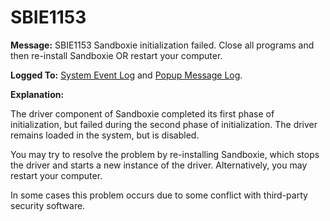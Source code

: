 # SBIE1153

**Message:** SBIE1153 Sandboxie initialization failed. Close all programs and then re-install Sandboxie OR restart your computer.

**Logged To:** [System Event Log](SystemEventLog) and [Popup Message Log](PopupMessageLog).

**Explanation:**

The driver component of Sandboxie completed its first phase of initialization, but failed during the second phase of initialization. The driver remains loaded in the system, but is disabled.

You may try to resolve the problem by re-installing Sandboxie, which stops the driver and starts a new instance of the driver. Alternatively, you may restart your computer.

In some cases this problem occurs due to some conflict with third-party security software.
